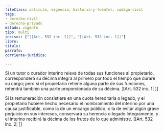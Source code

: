 ```yaml
---
fileClass: articulo, vigencia, historia-y-fuentes, codigo-civil
tags:
- derecho-civil
- derecho-privado
estado: vigente
tipo: multi
incisos: ["[[Art. 532 inc. 2]]", "[[Art. 532 inc. 1]]"]
libro:
titulo:
parrafo:
corriente-juridica:

---
```

Si un tutor o curador interino releva de todas sus funciones al propietario, corresponderá su décima íntegra al primero por todo el tiempo que durare su cargo; pero si el propietario retiene alguna parte de sus funciones, retendrá también una parte proporcionada de su décima. [[Art. 532 inc. 1| ]]

Si la remuneración consistiere en una cuota hereditaria o legado, y el propietario hubiere hecho necesario el nombramiento del interino por una causa justificable, como la de un encargo público, o la de evitar algún grave perjuicio en sus intereses, conservará su herencia o legado íntegramente, y el interino recibirá la décima de los frutos de lo que administre. [[Art. 532 inc. 2| ]]
